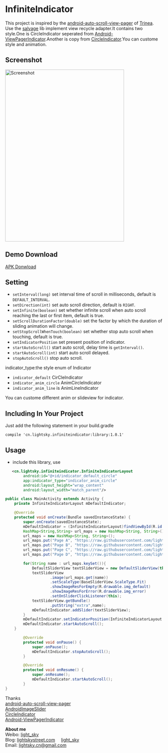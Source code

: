 InfiniteIndicator
===========================

This project is inspired by the [android-auto-scroll-view-pager](https://github.com/Trinea/android-auto-scroll-view-pager) of [Trinea](https://github.com/Trinea). Use the [salvage](https://github.com/JakeWharton/salvage) lib implement
view recycle adapter.It contains two style.One is CircleIndicator seperated from [Android-ViewPagerIndicator](https://github.com/JakeWharton/Android-ViewPagerIndicator).Another is copy from [CircleIndicator](https://github.com/ongakuer/CircleIndicator.).You can custome style and animation.

## Screenshot
<img src="apk/demo.gif" width="380" height="550" alt="Screenshot"/> 

## Demo Download
<a href="apk/demo.apk?raw=true" target="_blank" title="APK Download">APK Donwload</a>


## Setting
- `setInterval(long)` set interval time of scroll in milliseconds, default is `DEFAULT_INTERVAL`.
- `setDirection(int)` set auto scroll direction, default is `RIGHT`.
- `setInfinite(boolean)` set whether infinite scroll when auto scroll reaching the last or first item, default is true.
- `setScrollDurationFactor(double)` set the factor by which the duration of sliding animation will change.
- `setStopScrollWhenTouch(boolean)` set whether stop auto scroll when touching, default is true.
- `setIndicatorPosition` set present position of indicator.
- `startAutoScroll()` start auto scroll, delay time is `getInterval()`.
- `startAutoScroll(int)` start auto scroll delayed.
- `stopAutoScroll()` stop auto scroll.

indicator_type:the style enum of Indicator
- `indicator_default` CirCleIndicator
- `indicator_anim_circle`  AnimCircleIndicator
- `indicator_anim_line` is AnimLineIndicator

You can custome different anim or slideview for indicator.

## Including In Your Project  
Just add the following statement in your build.gradle  

`compile 'cn.lightsky.infiniteindicator:library:1.0.1'`

## Usage
- include this library, use

``` xml
   <cn.lightsky.infiniteindicator.InfiniteIndicatorLayout
        android:id="@+id/indicator_default_circle"
        app:indicator_type="indicator_anim_circle"
        android:layout_height="wrap_content"
        android:layout_width="match_parent"/>

```

```java
public class MainActivity extends Activity {
    private InfiniteIndicatorLayout mDefaultIndicator;

    @Override
    protected void onCreate(Bundle savedInstanceState) {
        super.onCreate(savedInstanceState);
        mDefaultIndicator = (InfiniteIndicatorLayout)findViewById(R.id.indicator_default_circle);
        HashMap<String,String> url_maps = new HashMap<String, String>();
        url_maps = new HashMap<String, String>();
        url_maps.put("Page A", "https://raw.githubusercontent.com/lightSky/InfiniteIndicator/master/res/a.jpg");
        url_maps.put("Page B", "https://raw.githubusercontent.com/lightSky/InfiniteIndicator/master/res/b.jpg");
        url_maps.put("Page C", "https://raw.githubusercontent.com/lightSky/InfiniteIndicator/master/res/c.jpg");
        url_maps.put("Page D", "https://raw.githubusercontent.com/lightSky/InfiniteIndicator/master/res/d.jpg");

        for(String name : url_maps.keySet()){
            DefaultSliderView textSliderView = new DefaultSliderView(this);
            textSliderView
                    .image(url_maps.get(name))
                    .setScaleType(BaseSliderView.ScaleType.Fit)
                    .showImageResForEmpty(R.drawable.img_default)
                    .showImageResForError(R.drawable.img_error)
                    .setOnSliderClickListener(this);
            textSliderView.getBundle()
                    .putString("extra",name);
            mDefaultIndicator.addSlider(textSliderView);
        }
        mDefaultIndicator.setIndicatorPosition(InfiniteIndicatorLayout.IndicatorPosition.Center_Bottom);
        mDefaultIndicator.startAutoScroll();
    }

        @Override
        protected void onPause() {
            super.onPause();
            mDefaultIndicator.stopAutoScroll();
        }

        @Override
        protected void onResume() {
            super.onResume();
            mDefaultIndicator.startAutoScroll();
        }
}

```

Thanks  
[android-auto-scroll-view-pager](https://github.com/Trinea/android-auto-scroll-view-pager)  
[AndroidImageSlider](https://github.com/daimajia/AndroidImageSlider)  
[CircleIndicator](https://github.com/ongakuer/CircleIndicator)  
[Android-ViewPagerIndicator](https://github.com/JakeWharton/Android-ViewPagerIndicator)  

**About me**  
Weibo: [light_sky](http://www.weibo.com/lightSkyStreet)  
Blog: [lightskystreet.com](http://www.lightskystreet.com/) &nbsp;&nbsp;&nbsp;&nbsp;[light_sky](http://blog.csdn.net/xushuaic)     
Email: lightsky.cn@gmail.com  


